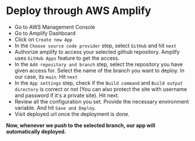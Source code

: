 # Deploy through AWS Amplify

- Go to AWS Management Console
- Go to Amplify Dashboard
- Click on `Create new App`
- In the `Choose source code provider` step, select `GitHub` and hit `next`
- Authorize amplify to access your selected github repository. Amplify uses `GitHub Apps` feature to get the access.
- In the `Add repository and branch` step, select the repository you have given access for. Select the name of the branch you want to deploy. In our case, its `main`. Hit `next`
- In the `App settings` step, check if the `Build command` and `Build output directory` is correct or not (You can also protect the site with username and password if it's a private site). Hit next. 
- Review all the configuration you set. Provide the necessary environment variable. And hit `Save and Deploy`.
- Visit deployed url once the deployment is done.

**Now, whenever we push to the selected branch, our app will automatically deployed.**